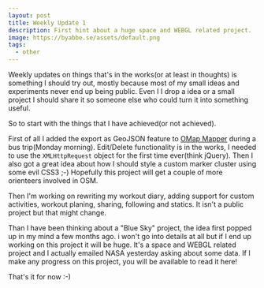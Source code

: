 ```yaml
---
layout: post
title: Weekly Update 1
description: First hint about a huge space and WEBGL related project.
image: https://byabbe.se/assets/default.png
tags:
  - other
---
```

Weekly updates on things that's in the works(or at least in thoughts) is something I should try out, mostly because most of my small ideas and experiments never end up being public. Even I I drop a idea or a small project I should share it so someone else who could turn it into something useful.

So to start with the things that I have achieved(or not achieved).

First of all I added the export as GeoJSON feature to [OMap Mapper][1] during a bus trip(Monday morning). Edit/Delete functionality is in the works, I needed to use the `XMLHttpRequest` object for the first time ever(think jQuery). Then I also got a great idea about how I should style a custom marker cluster using some evil CSS3 ;-) Hopefully this project will get a couple of more orienteers involved in OSM.

Then I'm working on rewriting my workout diary, adding support for custom activities, workout planing, sharing, following and statics. It isn't a public project but that might change.

Than I have been thinking about a "Blue Sky" project, the idea first popped up in my mind a few months ago. i won't go into details at all but if I end up working on this project it will be huge. It's a space and WEBGL related project and I actually emailed NASA yesterday asking about some data. If I make any progress on this project, you will be available to read it here!

That's it for now :-)

[1]: https://github.com/Abbe98/OMap-Mapper
[2]: http://lab.hakim.se/reveal-js/#/
[3]: https://www.mapbox.com
